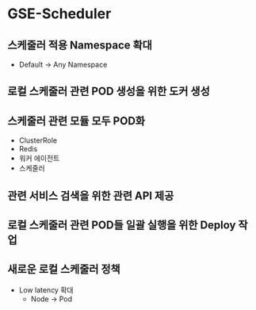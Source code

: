 # GSE-Scheduler
## 스케줄러 적용 Namespace 확대
- Default -> Any Namespace 
## 로컬 스케줄러 관련 POD 생성을 위한 도커 생성  
## 스케줄러 관련 모듈 모두 POD화 
- ClusterRole
- Redis
- 워커 에이전트
- 스케줄러
## 관련 서비스 검색을 위한 관련 API 제공 
## 로컬 스케줄러 관련 POD들 일괄 실행을 위한 Deploy 작업
## 새로운 로컬 스케줄러 정책
- Low latency 확대
    - Node -> Pod 

